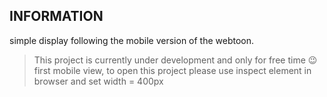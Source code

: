 ## INFORMATION ##
simple display following the mobile version of the webtoon. 
> This project is currently under development and only for free time :wink:
first mobile view, to open this project please use inspect element in browser and set width = 400px